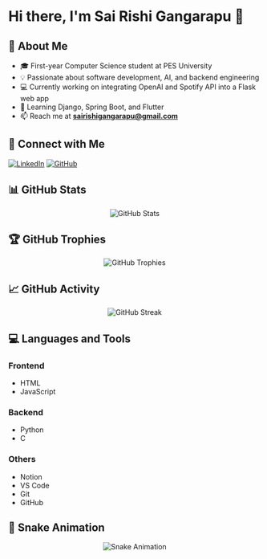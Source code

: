 # Hi there, I'm Sai Rishi Gangarapu 👋

## 🚀 About Me

- 🎓 First-year Computer Science student at PES University
- 💡 Passionate about software development, AI, and backend engineering
- 💻 Currently working on integrating OpenAI and Spotify API into a Flask web app
- 🌱 Learning Django, Spring Boot, and Flutter
- 📫 Reach me at **sairishigangarapu@gmail.com**

## 🔗 Connect with Me

[![LinkedIn](https://img.shields.io/badge/LinkedIn-%230077B5.svg?style=for-the-badge&logo=linkedin&logoColor=white)](https://www.linkedin.com/in/sai-rishi-gangarapu-770a08321/)
[![GitHub](https://img.shields.io/badge/GitHub-%23121011.svg?style=for-the-badge&logo=github&logoColor=white)](https://github.com/sairishigangarapu)

## 📊 GitHub Stats

<p align="center">
  <img src="https://github-readme-stats.vercel.app/api?username=sairishigangarapu&show_icons=true&theme=tokyonight" alt="GitHub Stats"/>
</p>

## 🏆 GitHub Trophies

<p align="center">
  <img src="https://github-profile-trophy.vercel.app/?username=sairishigangarapu&theme=onedark&no-frame=true&margin-w=15" alt="GitHub Trophies"/>
</p>

## 📈 GitHub Activity

<p align="center">
  <img src="https://github-readme-streak-stats.herokuapp.com/?user=sairishigangarapu&theme=tokyonight" alt="GitHub Streak"/>
</p>

## 💻 Languages and Tools

### Frontend
- HTML
- JavaScript

### Backend
- Python
- C

### Others
- Notion
- VS Code
- Git
- GitHub

## 🐍 Snake Animation

<p align="center">
  <img src="https://raw.githubusercontent.com/sairishigangarapu/sairishigangarapu/output/github-contribution-grid-snake.svg" alt="Snake Animation"/>
</p>
